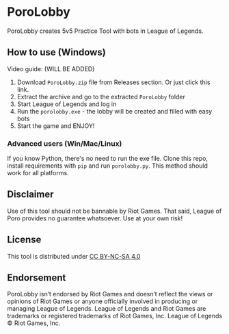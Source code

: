 # PoroLobby

PoroLobby creates 5v5 Practice Tool with bots in League of Legends.

## How to use (Windows)

Video guide:
(WILL BE ADDED)

1. Download `PoroLobby.zip` file from Releases section. Or just click this link.
2. Extract the archive and go to the extracted `PoroLobby` folder
2. Start League of Legends and log in
3. Run the `porolobby.exe` - the lobby will be created and filled with easy bots
4. Start the game and ENJOY!

### Advanced users (Win/Mac/Linux)

If you know Python, there's no need to run the exe file. Clone this repo, install requirements with `pip` and run `porolobby.py`.
This method should work for all platforms.

## Disclaimer

Use of this tool should not be bannable by Riot Games. That said, League of Poro provides no guarantee whatsoever. Use at your own risk!

## License 

This tool is distributed under [CC BY-NC-SA 4.0](https://creativecommons.org/licenses/by-nc-sa/4.0/)

## Endorsement

PoroLobby isn’t endorsed by Riot Games and doesn’t reflect the views or opinions of Riot Games or anyone officially involved in producing or managing League of Legends. League of Legends and Riot Games are trademarks or registered trademarks of Riot Games, Inc. League of Legends © Riot Games, Inc.